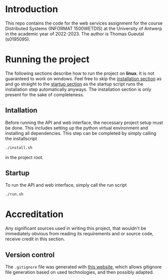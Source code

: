 # Introduction

This repo contains the code for the web services assignment for the course Distributed Systems (INFORMAT 1500WETDIS) at the University of Antwerp in the academic year of 2022-2023. The author is Thomas Gueutal (s0195095).

# Running the project

The following sections describe how to run the project on **linux**. It is not guaranteed to work on windows. Feel free to skip the [installation section](#intallation) as and go straight to the [startup section](#startup) as the startup script runs the installation step automatically anyways. The installation section is only present for the sake of completeness.

## Intallation

Before running the API and web interface, the necessary project setup must be done. This includes setting up the python virtual environment and installing all dependencies. This step can be completed by simply calling the installscript

```sh
./install.sh
```
in the project root.

## Startup

To run the API and web interface, simply call the run script

```sh
./run.sh
```

# Accreditation

Any significant sources used in writing this project, that wouldn't be immediately obvious from reading its requirements and or source code, receive credit in this section.

## Version control

The `.gitignore` file was generated with [this website](https://www.toptal.com/developers/gitignore), which allows gitignore file generation based on used technologies, and then possibly adapted.